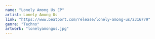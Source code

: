 ```yaml
---
name: "Lonely Among Us EP"
artist: Lonely Among Us
link: "https://www.beatport.com/release/lonely-among-us/2316779"
genre: "Techno"
artwork: "lonelyamongus.jpg"
---
```

